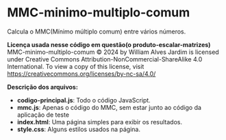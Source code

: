 # MMC-minimo-multiplo-comum
Calcula o MMC(Mínimo múltiplo comum) entre vários números.

**Licença usada nesse código em questão(o produto-escalar-matrizes)**  
MMC-minimo-multiplo-comum © 2024 by William Alves Jardim is licensed under Creative Commons Attribution-NonCommercial-ShareAlike 4.0 International. To view a copy of this license, visit https://creativecommons.org/licenses/by-nc-sa/4.0/

**Descrição dos arquivos:**
  - **codigo-principal.js**: Todo o código JavaScript.
  - **mmc.js**: Apenas o código do MMC, sem estar junto ao código da aplicação de teste
  - **index.html**: Uma página simples para exibir os resultados.
  - **style.css**: Alguns estilos usados na página.